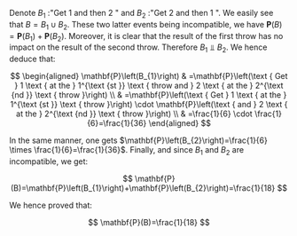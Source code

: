 Denote $B_{1}$ :"Get 1 and then 2 " and $B_{2}$ :"Get 2 and then 1 ". We easily see that $B=B_{1} \cup B_{2}$. These two latter events being incompatible, we have $\mathbf{P}(B)=\mathbf{P}\left(B_{1}\right)+\mathbf{P}\left(B_{2}\right)$. Moreover, it is clear that the result of the first throw has no impact on the result of the second throw. Therefore $B_{1} \Perp B_{2}$. We hence deduce that:

$$
\begin{aligned}
\mathbf{P}\left(B_{1}\right) & =\mathbf{P}\left(\text { Get } 1 \text { at the } 1^{\text {st }} \text { throw and } 2 \text { at the } 2^{\text {nd }} \text { throw }\right) \\
& =\mathbf{P}\left(\text { Get } 1 \text { at the } 1^{\text {st }} \text { throw }\right) \cdot \mathbf{P}\left(\text { and } 2 \text { at the } 2^{\text {nd }} \text { throw }\right) \\
& =\frac{1}{6} \cdot \frac{1}{6}=\frac{1}{36}
\end{aligned}
$$

In the same manner, one gets $\mathbf{P}\left(B_{2}\right)=\frac{1}{6} \times \frac{1}{6}=\frac{1}{36}$. Finally, and since $B_{1}$ and $B_{2}$ are incompatible, we get:

$$
\mathbf{P}(B)=\mathbf{P}\left(B_{1}\right)+\mathbf{P}\left(B_{2}\right)=\frac{1}{18}
$$

We hence proved that:

$$
\mathbf{P}(B)=\frac{1}{18}
$$
